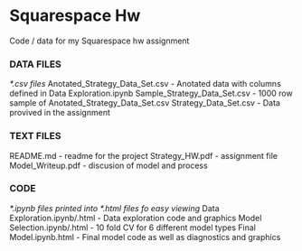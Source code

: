 # Squarespace Hw

Code / data for my Squarespace hw assignment 

### DATA FILES
  <i>*.csv files</i> 
  Anotated_Strategy_Data_Set.csv - Anotated data with columns defined in Data Exploration.ipynb
  Sample_Strategy_Data_Set.csv   - 1000 row sample of Anotated_Strategy_Data_Set.csv
  Strategy_Data_Set.csv          - Data provived in the assignment 

### TEXT FILES 
  README.md                      - readme for the project 
  Strategy_HW.pdf                - assignment file 
  Model_Writeup.pdf              - discusion of model and process 

### CODE
  <i>*.ipynb files printed into *.html files fo easy viewing</i> 
  Data Exploration.ipynb/.html   - Data exploration code and graphics
  Model Selection.ipynb/.html    - 10 fold CV for 6 different model types
  Final Model.ipynb.html         - Final model code as well as diagnostics and graphics 



